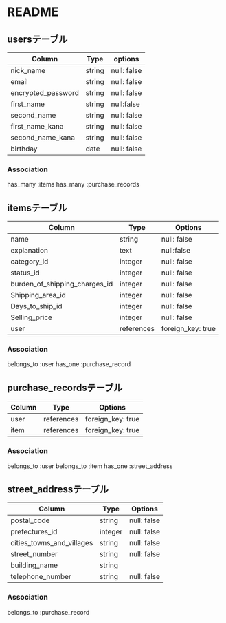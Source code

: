 # README

## usersテーブル
| Column           | Type   | options     | 
| ---------------- | ------ | ----------- | 
| nick_name        | string | null: false | 
| email            | string | null: false | 
|encrypted_password| string | null: false | 
| first_name       | string | null:false  | 
| second_name      | string | null: false | 
| first_name_kana  | string | null: false | 
| second_name_kana | string | null: false | 
| birthday         | date   | null: false | 

### Association
has_many :items
has_many :purchase_records

## itemsテーブル
| Column                        | Type       | Options     | 
| --------------------------    | ---------- | ----------- | 
|      name                     | string     | null: false | 
|      explanation              | text       | null:false  | 
|      category_id              | integer    | null: false | 
|      status_id                | integer    | null: false | 
| burden_of_shipping_charges_id | integer    | null: false | 
| Shipping_area_id              | integer    | null: false | 
| Days_to_ship_id               | integer    | null: false | 
| Selling_price                 | integer    | null: false | 
| user                          | references | foreign_key: true | 


### Association
belongs_to :user
has_one    :purchase_record

## purchase_recordsテーブル
| Column        | Type       | Options           | 
| ------------- | ---------- | ----------------- | 
| user          | references | foreign_key: true | 
| item          | references | foreign_key: true | 
 
### Association
belongs_to :user
belongs_to ;item
has_one    :street_address

## street_addressテーブル
| Column                    | Type   | Options     | 
| ------------------------- | ------ | ----------- | 
| postal_code               | string | null: false | 
| prefectures_id            | integer | null: false | 
| cities_towns_and_villages | string | null: false | 
| street_number             | string | null: false | 
| building_name             | string |             | 
| telephone_number          | string | null: false | 
### Association
belongs_to :purchase_record